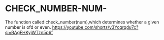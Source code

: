 # CHECK_NUMBER-NUM-
The function called check_number(num),which determines whether a given number is ofd or even.
https://youtube.com/shorts/v3Ycqrqdu7c?si=RAgFHKyjWTzn5p6f
